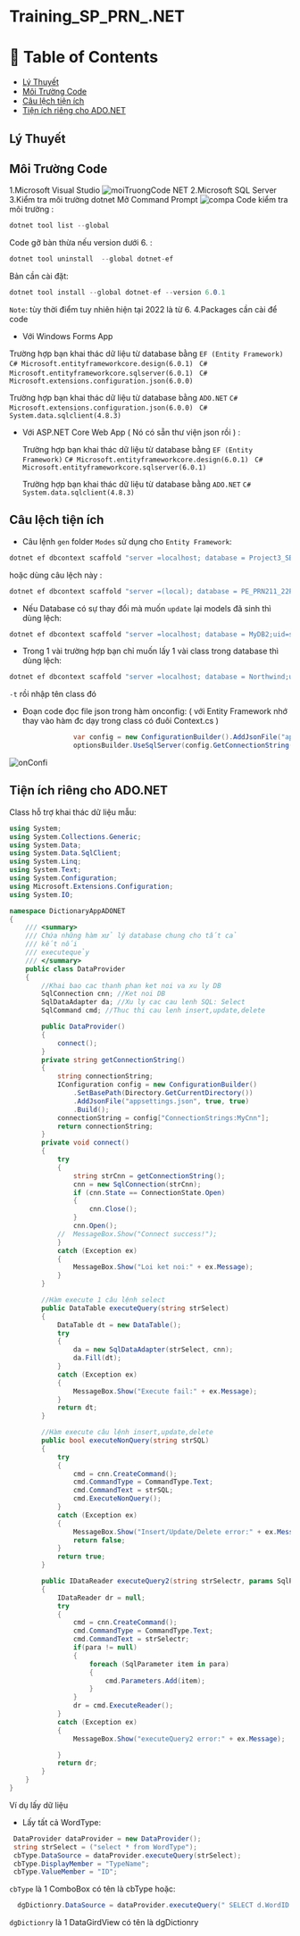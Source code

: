 # Training_SP_PRN_.NET

# :notebook_with_decorative_cover: Table of Contents
- [Lý Thuyết](#Lý-Thuyết)
- [Môi Trường Code](#Môi-Trường-Code)
- [Câu lệch tiện ích](#Câu-lệch-tiện-ích)
- [Tiện ích riêng cho ADO.NET](#Tiện-ích-riêng-cho-ADO-NET)
## Lý Thuyết
## Môi Trường Code
 1.Microsoft Visual Studio
 ![moiTruongCode NET](https://user-images.githubusercontent.com/85175337/211482817-51ba2afb-8885-443d-ba1b-938d406c182f.png)
 2.Microsoft SQL Server
 3.Kiểm tra môi trường dotnet
 Mở Command Prompt
 ![compa](https://user-images.githubusercontent.com/85175337/211512804-849a33f3-3943-441e-88e9-6a9e44ea8194.png)
Code kiểm tra môi trường : 
```C#
dotnet tool list --global
```
Code gỡ bàn thừa nếu version dưới 6. : 
```C#
dotnet tool uninstall  --global dotnet-ef
```
Bản cần cài đặt:
```C#
dotnet tool install --global dotnet-ef --version 6.0.1
 ```
 `Note`: tùy thời điểm tuy nhiên hiện tại 2022 là từ 6.
 4.Packages cần cài để code
 - Với Windows Forms App 
 
 Trường hợp bạn khai thác dữ liệu từ database bằng `EF (Entity Framework)`
 ```C# Microsoft.entityframeworkcore.design(6.0.1) ```
 ```C# Microsoft.entityframeworkcore.sqlserver(6.0.1) ```
 ```C# Microsoft.extensions.configuration.json(6.0.0) ```
 
 Trường hợp bạn khai thác dữ liệu từ database bằng `ADO.NET` 
 ```C# Microsoft.extensions.configuration.json(6.0.0) ```
 ```C# System.data.sqlclient(4.8.3) ```
 
- Với ASP.NET Core Web App ( Nó có sẵn thư viện json rồi ) :

   Trường hợp bạn khai thác dữ liệu từ database bằng `EF (Entity Framework)`
 ```C# Microsoft.entityframeworkcore.design(6.0.1) ```
 ```C# Microsoft.entityframeworkcore.sqlserver(6.0.1) ``` 
 
  Trường hợp bạn khai thác dữ liệu từ database bằng `ADO.NET` 
 ```C# System.data.sqlclient(4.8.3) ```
 
## Câu lệch tiện ích
- Câu lệnh `gen` folder `Modes` sử dụng cho `Entity Framework`:
```C#
dotnet ef dbcontext scaffold "server =localhost; database = Project3_SE1631;uid=sa;pwd=123;" Microsoft.EntityFrameworkCore.SqlServer --output-dir Models
```
hoặc dùng câu lệch này :
```C#
dotnet ef dbcontext scaffold "server =(local); database = PE_PRN211_22FallB5;uid=sa;pwd=123;TrustServerCertificate=true" Microsoft.EntityFrameworkCore.SqlServer --output-dir Models
```

- Nếu Database có sự thay đổi mà muốn `update` lại models đã sinh thì dùng lệch: 
```C#
dotnet ef dbcontext scaffold "server =localhost; database = MyDB2;uid=sa;pwd=123;TrustServerCertificate=true" Microsoft.EntityFrameworkCore.SqlServer -o Models -f  
```

- Trong 1 vài trường hợp bạn chỉ muốn lấy 1 vài class trong database thì dùng lệch: 
```C#
dotnet ef dbcontext scaffold "server =localhost; database = Northwind;uid=sa;pwd=123;TrustServerCertificate=true" Microsoft.EntityFrameworkCore.SqlServer -o Models -t class1
```
`-t` rồi nhập tên class đó

- Đoạn code đọc file json trong hàm onconfig: ( với Entity Framework nhớ thay vào hàm đc dạy trong class có đuôi Context.cs )
```C#
                var config = new ConfigurationBuilder().AddJsonFile("appsettings.json").Build();
                optionsBuilder.UseSqlServer(config.GetConnectionString("MyCnn"));
```
![onConfi](https://user-images.githubusercontent.com/85175337/211485282-ff519b5a-2b36-4206-b1e1-afe66c9fd940.png)
## Tiện ích riêng cho ADO.NET

Class hỗ trợ khai thác dữ liệu mẫu: 
```c#
using System;
using System.Collections.Generic;
using System.Data;
using System.Data.SqlClient;
using System.Linq;
using System.Text;
using System.Configuration;
using Microsoft.Extensions.Configuration;
using System.IO;

namespace DictionaryAppADONET
{
    /// <summary>
    /// Chứa những hàm xử lý database chung cho tất cả
    /// kết nối
    /// executequẻy
    /// </summary>
    public class DataProvider
    {
        //Khai bao cac thanh phan ket noi va xu ly DB
        SqlConnection cnn; //Ket noi DB
        SqlDataAdapter da; //Xu ly cac cau lenh SQL: Select
        SqlCommand cmd; //Thuc thi cau lenh insert,update,delete

        public DataProvider()
        {
            connect();
        }
        private string getConnectionString()
        {
            string connectionString;
            IConfiguration config = new ConfigurationBuilder()
                .SetBasePath(Directory.GetCurrentDirectory())
                .AddJsonFile("appsettings.json", true, true)
                .Build();
            connectionString = config["ConnectionStrings:MyCnn"];
            return connectionString;
        }
        private void connect()
        {
            try
            {
                string strCnn = getConnectionString();
                cnn = new SqlConnection(strCnn);
                if (cnn.State == ConnectionState.Open)
                {
                    cnn.Close();
                }
                cnn.Open();
            //  MessageBox.Show("Connect success!");
            }
            catch (Exception ex)
            {
                MessageBox.Show("Loi ket noi:" + ex.Message);
            }
        }

        //Hàm execute 1 câu lệnh select
        public DataTable executeQuery(string strSelect)
        {
            DataTable dt = new DataTable();
            try
            {
                da = new SqlDataAdapter(strSelect, cnn);
                da.Fill(dt);
            }
            catch (Exception ex)
            {
                MessageBox.Show("Execute fail:" + ex.Message);
            }
            return dt;
        }

        //Hàm execute câu lệnh insert,update,delete
        public bool executeNonQuery(string strSQL)
        {
            try
            {
                cmd = cnn.CreateCommand();
                cmd.CommandType = CommandType.Text;
                cmd.CommandText = strSQL;
                cmd.ExecuteNonQuery();
            }
            catch (Exception ex)
            {
                MessageBox.Show("Insert/Update/Delete error:" + ex.Message);
                return false;
            }
            return true;
        }

        public IDataReader executeQuery2(string strSelectr, params SqlParameter[] para)
        {
            IDataReader dr = null;
            try
            {
                cmd = cnn.CreateCommand();
                cmd.CommandType = CommandType.Text;
                cmd.CommandText = strSelectr;
                if(para != null)
                {
                    foreach (SqlParameter item in para)
                    {
                        cmd.Parameters.Add(item);
                    }
                }
                dr = cmd.ExecuteReader();
            }
            catch (Exception ex)
            {
                MessageBox.Show("executeQuery2 error:" + ex.Message);

            }
            return dr;
        }
    }
}
```
Ví dụ lấy dữ liệu 
- Lấy tất cả WordType:
```C#
 DataProvider dataProvider = new DataProvider();
 string strSelect = ("select * from WordType");
 cbType.DataSource = dataProvider.executeQuery(strSelect);
 cbType.DisplayMember = "TypeName";
 cbType.ValueMember = "ID";
```
`cbType` là 1 ComboBox có tên là cbType
hoặc: 
```C#
  dgDictionry.DataSource = dataProvider.executeQuery(" SELECT d.WordID , d.Word, d.Meaning , d.EditDate, w.TypeName\n  FROM Dictionary d JOIN WordType w ON d.ID 
```
`dgDictionry` là 1 DataGirdView có tên là dgDictionry







